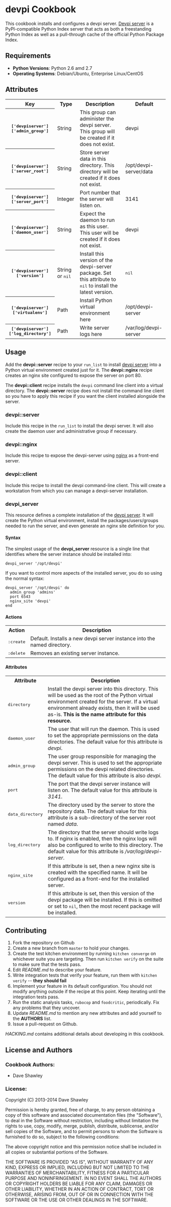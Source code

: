 # devpi Cookbook

This cookbook installs and configures a devpi server.  [Devpi server]
is a PyPI-compatible Python Index server that acts as both a freestanding
Python Index as well as a pull-through cache of the official Python Package
Index.

[devpi server]: http://doc.devpi.net/latest/

## Requirements

* **Python Versions**: Python 2.6 amd 2.7
* **Operating Systems**: Debian/Ubuntu, Enterprise Linux/CentOS

## Attributes

<table>
  <tr>
    <th>Key</th>
    <th>Type</th>
    <th>Description</th>
    <th>Default</th>
  </tr>
  <tr>
    <th><tt>['devpiserver']['admin_group']</tt></th>
    <td>String</td>
    <td>This group can administer the devpi server.  This group
        will be created if it does not exist.</td>
    <td>devpi</td>
  </tr>
  <tr>
    <th><tt>['devpiserver']['server_root']</tt></th>
    <td>String</td>
    <td>Store server data in this directory.  This directory will be
        created if it does not exist.</td>
    <td>/opt/devpi-server/data</td>
  </tr>
  <tr>
    <th><tt>['devpiserver']['server_port']</tt></th>
    <td>Integer</td>
    <td>Port number that the server will listen on.</td>
    <td>3141</td>
  </tr>
  <tr>
    <th><tt>['devpiserver']['daemon_user']</tt></th>
    <td>String</td>
    <td>Expect the daemon to run as this user.  This user will be
        created if it does not exist.</td>
    <td>devpi</td>
  </tr>
  <tr>
    <th><tt>['devpiserver']['version']</tt></th>
    <td>String or <tt>nil</tt></td>
    <td>Install this version of the devpi-server package.
        Set this attribute to <tt>nil</tt> to install the latest
        version.</td>
    <td><tt>nil</tt></td>
  </tr>
  <tr>
    <th><tt>['devpiserver']['virtualenv']</tt></th>
    <td>Path</td>
    <td>Install Python virtual environment here</td>
    <td>/opt/devpi-server</td>
  </tr>
  <tr>
    <th><tt>['devpiserver']['log_directory']</tt></th>
    <td>Path</td>
    <td>Write server logs here</td>
    <td>/var/log/devpi-server</td>
  </tr>
</table>

## Usage

Add the **devpi::server** recipe to your `run_list` to install [devpi server]
into a Python virtual environment created just for it.  The **devpi::nginx**
recipe creates an nginx site configured to expose the server on port 80.

The **devpi::client** recipe installs the `devpi` command line client into
a virtual directory.  The **devpi::server** recipe does not install the
command line client so you have to apply this recipe if you want the client
installed alongside the server.

### devpi::server
Include this recipe in the `run_list` to install the devpi server.  It
will also create the daemon user and administrative group if necessary.

### devpi::nginx
Include this recipe to expose the devpi-server using [nginx] as a
front-end server.

### devpi::client
Include this recipe to install the devpi command-line client.  This will
create a workstation from which you can manage a devpi-server installation.

[nginx]: http://nginx.org/

### devpi_server
This resource defines a complete installation of the [devpi server].  It will
create the Python virtual environment, install the packages/users/groups
needed to run the server, and even generate an nginx site definition for you.

#### Syntax
The simplest usage of the **devpi_server** resource is a single line that
identifies where the server instance should be installed into:

    devpi_server '/opt/devpi'

If you want to control more aspects of the installed server, you do so
using the normal syntax:

    devpi_server '/opt/devpi' do
      admin_group 'admins'
      port 6543
      nginx_site 'devpi'
    end

#### Actions
<table>
  <tr><th>Action</th><th>Description</th></tr>
  <tr>
    <td><tt>:create</tt></td>
    <td>Default. Installs a new devpi server instance into the named
      directory.</td>
  </tr>
  <tr>
    <td><tt>:delete</tt></td>
    <td>Removes an existing server instance.</td>
  </tr>
</table>

#### Attributes
<table>
  <tr><th>Attribute</th><th>Description</th></tr>
  <tr>
    <td><tt>directory</tt></td>
    <td>Install the devpi server into this directory.  This will
      be used as the root of the Python virtual environment created
      for the server.  If a virtual environment already exists, then
      it will be used as-is.  <b>This is the name attribute for this
      resource.</b></td>
  </tr>
  <tr>
    <td><tt>daemon_user</tt></td>
    <td>The user that will run the daemon.  This is used to set the
      appropriate permissions on the data directories.  The default
      value for this attribute is <i>devpi</i>.</td>
  </tr>
  <tr>
    <td><tt>admin_group</tt></td>
    <td>The user group responsible for managing the devpi server.  This
      is used to set the appropriate permissions on the devpi related
      directories.  The default value for this attribute is also
      <i>devpi</i>.</td>
  </tr>
  <tr>
    <td><tt>port</tt></td>
    <td>The port that the devpi server instance will listen on.  The
      default value for this attribute is <i>3141</i>.</td>
  </tr>
  <tr>
    <td><tt>data_directory</tt></td>
    <td>The directory used by the server to store the repository data.
      The default value for this attribute is a sub-directory of
      the server root named <i>data</i>.</td>
  </tr>
  <tr>
    <td><tt>log_directory</tt></td>
    <td>The directory that the server should write logs to.  If nginx
      is enabled, then the nginx logs will also be configured to write
      to this directory.  The default value for this attribute is
      <i>/var/log/devpi-server</i>.</td>
  </tr>
  <tr>
    <td><tt>nginx_site</tt></td>
    <td>If this attribute is set, then a new nginx site is created
      with the specified name.  It will be configured as a front-end
      for the installed server.</td>
  </tr>
  <tr>
    <td><tt>version</tt></td>
    <td>If this attribute is set, then this version of the devpi
      package will be installed.  If this is omitted or set to
      <tt>nil</tt>, then the most recent package will be installed.</td>
  </tr>
</table>

## Contributing

1. Fork the repository on Github
2. Create a new branch from `master` to hold your changes.
3. Create the test kitchen environment by running `kitchen converge` on
   whichever suite you are targeting.  Then run `kitchen verify` on the
   suite to make sure that the tests pass.
4. Edit *README.md* to describe your feature.
5. Write integration tests that verify your feature, run them with
   `kitchen verify` -- **they should fail**
6. Implement your feature in its default configuration.  You should not
   modify anything outside if the recipe at this point.  Keep iterating
   until the integration tests pass.
7. Run the static analysis tasks, `rubocop` and `foodcritic`, periodically.
   Fix any problems that they uncover.
8. Update *README.md* to mention any new attributes and add yourself to
   the **AUTHORS** list.
9. Issue a pull-request on Github.

*HACKING.md* contains additional details about developing in this cookbook.

## License and Authors

### Cookbook Authors:

* Dave Shawley

### License:

Copyright (C) 2013-2014 Dave Shawley

Permission is hereby granted, free of charge, to any person obtaining
a copy of this software and associated documentation files (the
"Software"), to deal in the Software without restriction, including
without limitation the rights to use, copy, modify, merge, publish,
distribute, sublicense, and/or sell copies of the Software, and to
permit persons to whom the Software is furnished to do so, subject to
the following conditions:

The above copyright notice and this permission notice shall be
included in all copies or substantial portions of the Software.

THE SOFTWARE IS PROVIDED "AS IS", WITHOUT WARRANTY OF ANY KIND,
EXPRESS OR IMPLIED, INCLUDING BUT NOT LIMITED TO THE WARRANTIES OF
MERCHANTABILITY, FITNESS FOR A PARTICULAR PURPOSE AND
NONINFRINGEMENT. IN NO EVENT SHALL THE AUTHORS OR COPYRIGHT HOLDERS BE
LIABLE FOR ANY CLAIM, DAMAGES OR OTHER LIABILITY, WHETHER IN AN ACTION
OF CONTRACT, TORT OR OTHERWISE, ARISING FROM, OUT OF OR IN CONNECTION
WITH THE SOFTWARE OR THE USE OR OTHER DEALINGS IN THE SOFTWARE.
